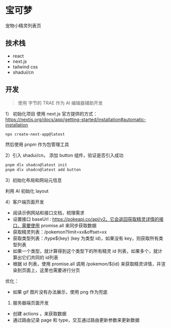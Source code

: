 # 宝可梦

宠物小精灵列表页

## 技术栈
- react
- next.js
- tailwind css
- shadui/cn

## 开发

> 使用 字节的 TRAE 作为 AI 编辑器辅助开发

1） 初始化项目
使用 next.js 官方提供的方式：https://nextjs.org/docs/app/getting-started/installation#automatic-installation
```bash
npx create-next-app@latest
```
然后使用 pnpm 作为包管理工具

2）引入 shadui/cn， 添加 button 组件，验证是否引入成功

```bash
pnpm dlx shadcn@latest init
pnpm dlx shadcn@latest add button
```

3）初始化布局和网站元信息

利用 AI 初始化 layout 

4）客户端页面开发
- 阅读示例网站和接口文档，梳理需求
- 设置接口 baseUrl : https://pokeapi.co/api/v2。它会返回获取精灵详情的接口，需要使用 promise.all 来同步获取数据
- 获取精灵列表：/pokemon?limit=xx&offset=xx
- 获取类型列表：/type${key} (key 为类型 id)，如果没有 key，则获取所有类型列表
- 如果一个类型，就计算得到这个类型下的所有精灵 id 列表，如果多个，就计算出它们共同的 id列表
- 根据 id 列表，使用 promise.all 调用 /pokemon/${id} 来获取精灵详情，并渲染到页面上，这里也需要进行分页

优化：
- 如果 gif 图片没有办法展示，使用 png 作为兜底

1) 服务器端页面开发
- 创建 actions ，来获取数据
- 通过路由记录 page 和 type，交互通过路由更新参数来更新数据